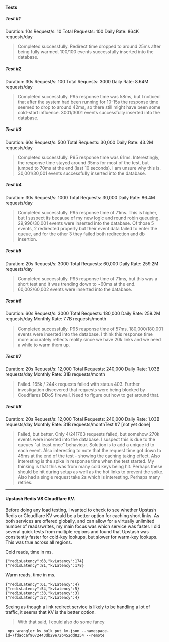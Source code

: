 #### Tests

##### Test #1
Duration: 10s
Request/s: 10
Total Requests: 100
Daily Rate: 864K requests/day

> Completed successfully. Redirect time dropped to around 25ms after being fully warmed. 100/100 events successfully inserted into the database.

##### Test #2
Duration: 30s
Request/s: 100
Total Requests: 3000
Daily Rate: 8.64M requests/day

> Completed successfully. P95 response time was 58ms, but I noticed that after the system had been running for 10-15s the response time seemed to drop to around 42ms, so there still might have been some cold-start influence. 3001/3001 events successfully inserted into the database.

##### Test #3

Duration: 60s
Request/s: 500
Total Requests: 30,000
Daily Rate: 43.2M requests/day

> Completed successfully. P95 response time was 61ms. Interestingly, the response time stayed around 35ms for most of the test, but jumped to 70ms at the end (last 10 seconds). I am unsure why this is. 30,001/30,001 events successfully inserted into the database.

##### Test #4

Duration: 30s
Request/s: 1000
Total Requests: 30,000
Daily Rate: 86.4M requests/day

> Completed successfully. P95 response time of 71ms. This is higher, but I suspect its because of my new logic and round robin queueing. 29,996/30,001 events were inserted into the database. Of those 5 events, 2 redirected properly but their event data failed to enter the queue, and for the other 3 they failed both redirection and db insertion.

##### Test #5

Duration: 20s
Request/s: 3000
Total Requests: 60,000
Daily Rate: 259.2M requests/day

> Completed successfully. P95 response time of 71ms, but this was a short test and it was trending down to ~60ms at the end. 60,002/60,002 events were inserted into the database. 

##### Test #6

Duration: 60s
Request/s: 3000
Total Requests: 180,000
Daily Rate: 259.2M requests/day
Monthly Rate: 7.7B requests/month

> Completed successfully. P95 response time of 57ms. 180,000/180,001 events were inserted into the database. I think this response time more accurately reflects reality since we have 20k links and we need a while to warm them up.

##### Test #7

Duration: 20s
Request/s: 12,000
Total Requests: 240,000
Daily Rate: 1.03B requests/day
Monthly Rate: 31B requests/month

> Failed. 165k / 244k requests failed with status 403. Further investigation discovered that requests were being blocked by Coudflares DDoS firewall. Need to figure out how to get around that.


##### Test #8

Duration: 20s
Request/s: 12,000
Total Requests: 240,000
Daily Rate: 1.03B requests/day
Monthly Rate: 31B requests/monthTest #7 [not yet done]

> Failed, but better. Only 4/241763 requests failed, but somehow 270k events were inserted into the database. I suspect this is due to the queues "at least once" behaviour. Solution is to add a unique id to each event. Also interesting to note that the request time got down to 45ms at the end of the test - showing the caching taking effect. Also interesting is the spike in response time when the test started. My thinking is that this was from many cold keys being hit. Perhaps these should be hit during setup as well as the hot links to prevent the spike. Also had a single request take 2s which is interesting. Perhaps many retries.






------

#### Upstash Redis VS Cloudflare KV.

Before doing any load testing, I wanted to check to see whether Upstash Redis or Cloudflare KV would be a better option for caching short links. As both services are offered globally, and can allow for a virtually unlimited number of reads/writes, my main focus was which service was faster. I did several quick tests from multiple regions and found that Upstash was consitently faster for cold-key lookups, but slower for warm-key lookups. This was true across all regions. 

Cold reads, time in ms.
```
{"redisLatency":63,"kvLatency":174}
{"redisLatency":81,"kvLatency":178}
```

Warm reads, time in ms.
```
{"redisLatency":61,"kvLatency":4}
{"redisLatency":54,"kvLatency":5}
{"redisLatency":33,"kvLatency":3}
{"redisLatency":57,"kvLatency":4}
```

Seeing as though a link redirect service is likely to be handling a lot of traffic, it seems that KV is the better option.

> With that said, I could also do some fancy



```
 npx wrangler kv bulk put kv.json --namespace-id=7fdaccaf9072443db29e72b452dd8254 --remote
```

